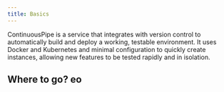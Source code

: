 ```yaml
---
title: Basics
---
```


ContinuousPipe is a service that integrates with version control to automatically build and deploy a working, testable environment. It uses Docker and Kubernetes and minimal configuration to quickly create instances, allowing new features to be tested rapidly and in isolation.

## Where to go? eo



